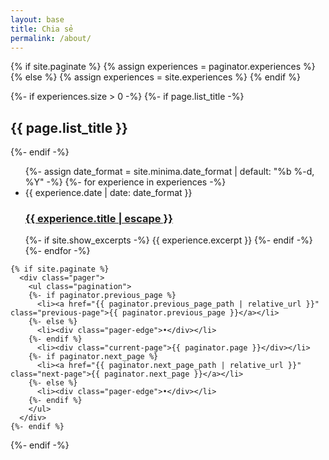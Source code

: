```yaml
---
layout: base
title: Chia sẻ
permalink: /about/
---
```

<div class="home">

  {% if site.paginate %}
    {% assign experiences = paginator.experiences %}
  {% else %}
    {% assign experiences = site.experiences %}
  {% endif %}


  {%- if experiences.size > 0 -%}
    {%- if page.list_title -%}
      <h2 class="post-list-heading">{{ page.list_title }}</h2>
    {%- endif -%}
    <ul class="post-list">
      {%- assign date_format = site.minima.date_format | default: "%b %-d, %Y" -%}
      {%- for experience in experiences -%}
      <li>
        <span class="post-meta">{{ experience.date | date: date_format }}</span>
        <h3>
          <a class="post-link" href="{{ experience.url | relative_url }}">
            {{ experience.title | escape }}
          </a>
        </h3>
        {%- if site.show_excerpts -%}
          {{ experience.excerpt }}
        {%- endif -%}
      </li>
      {%- endfor -%}
    </ul>

    {% if site.paginate %}
      <div class="pager">
        <ul class="pagination">
        {%- if paginator.previous_page %}
          <li><a href="{{ paginator.previous_page_path | relative_url }}" class="previous-page">{{ paginator.previous_page }}</a></li>
        {%- else %}
          <li><div class="pager-edge">•</div></li>
        {%- endif %}
          <li><div class="current-page">{{ paginator.page }}</div></li>
        {%- if paginator.next_page %}
          <li><a href="{{ paginator.next_page_path | relative_url }}" class="next-page">{{ paginator.next_page }}</a></li>
        {%- else %}
          <li><div class="pager-edge">•</div></li>
        {%- endif %}
        </ul>
      </div>
    {%- endif %}

  {%- endif -%}

</div>

<!-- Xin chào! Tôi là thợ cốt 😄! -->

<!-- [Mời ghé Linkedin của tui](https://www.linkedin.com/in/nguyendinhdat/) -->

